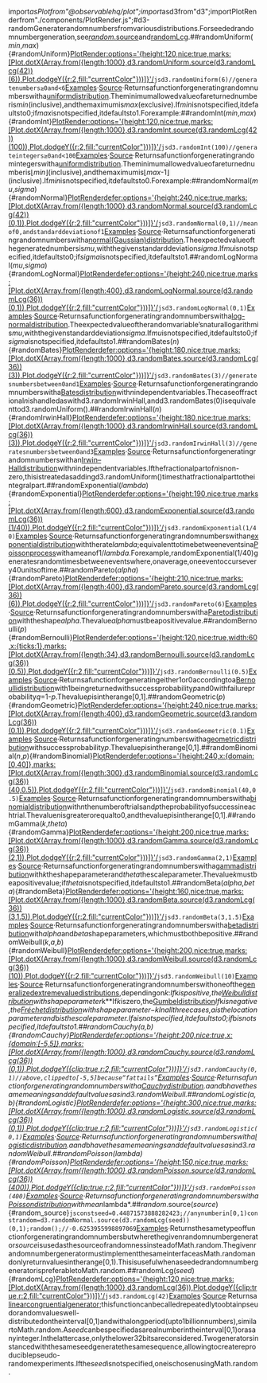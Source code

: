 <scriptsetup>import*asPlotfrom"@observablehq/plot";import*asd3from"d3";importPlotRenderfrom"./components/PlotRender.js";</script>#d3-randomGeneraterandomnumbersfromvariousdistributions.Forseededrandomnumbergeneration,see[*random*.source](#random_source)and[randomLcg](#randomLcg).##randomUniform(*min*,*max*){#randomUniform}<PlotRender:options='{height:120,nice:true,marks:[Plot.dotX(Array.from({length:1000},d3.randomUniform.source(d3.randomLcg(42))(6)),Plot.dodgeY({r:2,fill:"currentColor"}))]}'/>```jsd3.randomUniform(6)//generatenumbers≥0and<6```[Examples](https://observablehq.com/@d3/d3-random#uniform)·[Source](https://github.com/d3/d3-random/blob/main/src/uniform.js)·Returnsafunctionforgeneratingrandomnumberswitha[uniformdistribution](https://en.wikipedia.org/wiki/Uniform_distribution_\(continuous\)).Theminimumallowedvalueofareturnednumberis*min*(inclusive),andthemaximumis*max*(exclusive).If*min*isnotspecified,itdefaultsto0;if*max*isnotspecified,itdefaultsto1.Forexample:##randomInt(*min*,*max*){#randomInt}<PlotRender:options='{height:120,nice:true,marks:[Plot.dotX(Array.from({length:1000},d3.randomInt.source(d3.randomLcg(42))(100)),Plot.dodgeY({r:2,fill:"currentColor"}))]}'/>```jsd3.randomInt(100)//generateintegers≥0and<100```[Examples](https://observablehq.com/@d3/d3-random#int)·[Source](https://github.com/d3/d3-random/blob/main/src/int.js)·Returnsafunctionforgeneratingrandomintegerswitha[uniformdistribution](https://en.wikipedia.org/wiki/Uniform_distribution_\(continuous\)).Theminimumallowedvalueofareturnednumberis⌊*min*⌋(inclusive),andthemaximumis⌊*max*-1⌋(inclusive).If*min*isnotspecified,itdefaultsto0.Forexample:##randomNormal(*mu*,*sigma*){#randomNormal}<PlotRenderdefer:options='{height:240,nice:true,marks:[Plot.dotX(Array.from({length:1000},d3.randomNormal.source(d3.randomLcg(42))(0,1)),Plot.dodgeY({r:2,fill:"currentColor"}))]}'/>```jsd3.randomNormal(0,1)//meanof0,andstandarddeviationof1```[Examples](https://observablehq.com/@d3/d3-random#normal)·[Source](https://github.com/d3/d3-random/blob/main/src/normal.js)·Returnsafunctionforgeneratingrandomnumberswitha[normal(Gaussian)distribution](https://en.wikipedia.org/wiki/Normal_distribution).Theexpectedvalueofthegeneratednumbersis*mu*,withthegivenstandarddeviation*sigma*.If*mu*isnotspecified,itdefaultsto0;if*sigma*isnotspecified,itdefaultsto1.##randomLogNormal(*mu*,*sigma*){#randomLogNormal}<PlotRenderdefer:options='{height:240,nice:true,marks:[Plot.dotX(Array.from({length:400},d3.randomLogNormal.source(d3.randomLcg(36))(0,1)),Plot.dodgeY({r:2,fill:"currentColor"}))]}'/>```jsd3.randomLogNormal(0,1)```[Examples](https://observablehq.com/@d3/d3-random#logNormal)·[Source](https://github.com/d3/d3-random/blob/main/src/logNormal.js)·Returnsafunctionforgeneratingrandomnumberswitha[log-normaldistribution](https://en.wikipedia.org/wiki/Log-normal_distribution).Theexpectedvalueoftherandomvariable’snaturallogarithmis*mu*,withthegivenstandarddeviation*sigma*.If*mu*isnotspecified,itdefaultsto0;if*sigma*isnotspecified,itdefaultsto1.##randomBates(*n*){#randomBates}<PlotRenderdefer:options='{height:180,nice:true,marks:[Plot.dotX(Array.from({length:1000},d3.randomBates.source(d3.randomLcg(36))(3)),Plot.dodgeY({r:2,fill:"currentColor"}))]}'/>```jsd3.randomBates(3)//generatesnumbersbetween0and1```[Examples](https://observablehq.com/@d3/d3-random#bates)·[Source](https://github.com/d3/d3-random/blob/main/src/bates.js)·Returnsafunctionforgeneratingrandomnumberswitha[Batesdistribution](https://en.wikipedia.org/wiki/Bates_distribution)with*n*independentvariables.Thecaseoffractional*n*ishandledaswithd3.randomIrwinHall,andd3.randomBates(0)isequivalenttod3.randomUniform().##randomIrwinHall(*n*){#randomIrwinHall}<PlotRenderdefer:options='{height:180,nice:true,marks:[Plot.dotX(Array.from({length:1000},d3.randomIrwinHall.source(d3.randomLcg(36))(3)),Plot.dodgeY({r:2,fill:"currentColor"}))]}'/>```jsd3.randomIrwinHall(3)//generatesnumbersbetween0and3```[Examples](https://observablehq.com/@d3/d3-random#irwinHall)·[Source](https://github.com/d3/d3-random/blob/main/src/irwinHall.js)·Returnsafunctionforgeneratingrandomnumberswithan[Irwin–Halldistribution](https://en.wikipedia.org/wiki/Irwin–Hall_distribution)with*n*independentvariables.Ifthefractionalpartof*n*isnon-zero,thisistreatedasaddingd3.randomUniform()timesthatfractionalparttotheintegralpart.##randomExponential(*lambda*){#randomExponential}<PlotRenderdefer:options='{height:190,nice:true,marks:[Plot.dotX(Array.from({length:600},d3.randomExponential.source(d3.randomLcg(36))(1/40)),Plot.dodgeY({r:2,fill:"currentColor"}))]}'/>```jsd3.randomExponential(1/40)```[Examples](https://observablehq.com/@d3/d3-random#exponential)·[Source](https://github.com/d3/d3-random/blob/main/src/exponential.js)·Returnsafunctionforgeneratingrandomnumberswithan[exponentialdistribution](https://en.wikipedia.org/wiki/Exponential_distribution)withtherate*lambda*;equivalenttotimebetweeneventsina[Poissonprocess](https://en.wikipedia.org/wiki/Poisson_point_process)withameanof1/*lambda*.Forexample,randomExponential(1/40)generatesrandomtimesbetweeneventswhere,onaverage,oneeventoccursevery40unitsoftime.##randomPareto(*alpha*){#randomPareto}<PlotRenderdefer:options='{height:210,nice:true,marks:[Plot.dotX(Array.from({length:400},d3.randomPareto.source(d3.randomLcg(36))(6)),Plot.dodgeY({r:2,fill:"currentColor"}))]}'/>```jsd3.randomPareto(6)```[Examples](https://observablehq.com/@d3/d3-random#pareto)·[Source](https://github.com/d3/d3-random/blob/main/src/pareto.js)·Returnsafunctionforgeneratingrandomnumberswitha[Paretodistribution](https://en.wikipedia.org/wiki/Pareto_distribution)withtheshape*alpha*.Thevalue*alpha*mustbeapositivevalue.##randomBernoulli(*p*){#randomBernoulli}<PlotRenderdefer:options='{height:120,nice:true,width:60,x:{ticks:1},marks:[Plot.dotX(Array.from({length:34},d3.randomBernoulli.source(d3.randomLcg(36))(0.5)),Plot.dodgeY({r:2,fill:"currentColor"}))]}'/>```jsd3.randomBernoulli(0.5)```[Examples](https://observablehq.com/@d3/d3-random#bernoulli)·[Source](https://github.com/d3/d3-random/blob/main/src/bernoulli.js)·Returnsafunctionforgeneratingeither1or0accordingtoa[Bernoullidistribution](https://en.wikipedia.org/wiki/Binomial_distribution)with1beingreturnedwithsuccessprobability*p*and0withfailureprobability*q*=1-*p*.Thevalue*p*isintherange[0,1].##randomGeometric(*p*){#randomGeometric}<PlotRenderdefer:options='{height:240,nice:true,marks:[Plot.dotX(Array.from({length:400},d3.randomGeometric.source(d3.randomLcg(36))(0.1)),Plot.dodgeY({r:2,fill:"currentColor"}))]}'/>```jsd3.randomGeometric(0.1)```[Examples](https://observablehq.com/@d3/d3-random#geometric)·[Source](https://github.com/d3/d3-random/blob/main/src/geometric.js)·Returnsafunctionforgeneratingnumberswitha[geometricdistribution](https://en.wikipedia.org/wiki/Geometric_distribution)withsuccessprobability*p*.Thevalue*p*isintherange[0,1].##randomBinomial(*n*,*p*){#randomBinomial}<PlotRenderdefer:options='{height:240,x:{domain:[0,40]},marks:[Plot.dotX(Array.from({length:300},d3.randomBinomial.source(d3.randomLcg(36))(40,0.5)),Plot.dodgeY({r:2,fill:"currentColor"}))]}'/>```jsd3.randomBinomial(40,0.5)```[Examples](https://observablehq.com/@d3/d3-random#binomial)·[Source](https://github.com/d3/d3-random/blob/main/src/binomial.js)·Returnsafunctionforgeneratingrandomnumberswitha[binomialdistribution](https://en.wikipedia.org/wiki/Binomial_distribution)with*n*thenumberoftrialsand*p*theprobabilityofsuccessineachtrial.Thevalue*n*isgreaterorequalto0,andthevalue*p*isintherange[0,1].##randomGamma(*k*,*theta*){#randomGamma}<PlotRenderdefer:options='{height:200,nice:true,marks:[Plot.dotX(Array.from({length:1000},d3.randomGamma.source(d3.randomLcg(36))(2,1)),Plot.dodgeY({r:2,fill:"currentColor"}))]}'/>```jsd3.randomGamma(2,1)```[Examples](https://observablehq.com/@parcly-taxel/the-gamma-and-beta-distributions)·[Source](https://github.com/d3/d3-random/blob/main/src/gamma.js)·Returnsafunctionforgeneratingrandomnumberswitha[gammadistribution](https://en.wikipedia.org/wiki/Gamma_distribution)with*k*theshapeparameterand*theta*thescaleparameter.Thevalue*k*mustbeapositivevalue;if*theta*isnotspecified,itdefaultsto1.##randomBeta(*alpha*,*beta*){#randomBeta}<PlotRenderdefer:options='{height:160,nice:true,marks:[Plot.dotX(Array.from({length:1000},d3.randomBeta.source(d3.randomLcg(36))(3,1.5)),Plot.dodgeY({r:2,fill:"currentColor"}))]}'/>```jsd3.randomBeta(3,1.5)```[Examples](https://observablehq.com/@parcly-taxel/the-gamma-and-beta-distributions)·[Source](https://github.com/d3/d3-random/blob/main/src/beta.js)·Returnsafunctionforgeneratingrandomnumberswitha[betadistribution](https://en.wikipedia.org/wiki/Beta_distribution)with*alpha*and*beta*shapeparameters,whichmustbothbepositive.##randomWeibull(*k*,*a*,*b*){#randomWeibull}<PlotRenderdefer:options='{height:200,nice:true,marks:[Plot.dotX(Array.from({length:1000},d3.randomWeibull.source(d3.randomLcg(36))(10)),Plot.dodgeY({r:2,fill:"currentColor"}))]}'/>```jsd3.randomWeibull(10)```[Examples](https://observablehq.com/@parcly-taxel/frechet-gumbel-weibull)·[Source](https://github.com/d3/d3-random/blob/main/src/weibull.js)·Returnsafunctionforgeneratingrandomnumberswithoneofthe[generalizedextremevaluedistributions](https://en.wikipedia.org/wiki/Generalized_extreme_value_distribution),dependingon*k*:*If*k*ispositive,the[Weibulldistribution](https://en.wikipedia.org/wiki/Weibull_distribution)withshapeparameter*k**If*k*iszero,the[Gumbeldistribution](https://en.wikipedia.org/wiki/Gumbel_distribution)*If*k*isnegative,the[Fréchetdistribution](https://en.wikipedia.org/wiki/Fréchet_distribution)withshapeparameter−*k*Inallthreecases,*a*isthelocationparameterand*b*isthescaleparameter.If*a*isnotspecified,itdefaultsto0;if*b*isnotspecified,itdefaultsto1.##randomCauchy(*a*,*b*){#randomCauchy}<PlotRenderdefer:options='{height:200,nice:true,x:{domain:[-5,5]},marks:[Plot.dotX(Array.from({length:1000},d3.randomCauchy.source(d3.randomLcg(36))(0,1)),Plot.dodgeY({clip:true,r:2,fill:"currentColor"}))]}'/>```jsd3.randomCauchy(0,1)//above,clippedto[-5,5]because“fattails”```[Examples](https://observablehq.com/@parcly-taxel/cauchy-and-logistic-distributions)·[Source](https://github.com/d3/d3-random/blob/main/src/cauchy.js)·Returnsafunctionforgeneratingrandomnumberswitha[Cauchydistribution](https://en.wikipedia.org/wiki/Cauchy_distribution).*a*and*b*havethesamemeaningsanddefaultvaluesasind3.randomWeibull.##randomLogistic(*a*,*b*){#randomLogistic}<PlotRenderdefer:options='{height:300,nice:true,marks:[Plot.dotX(Array.from({length:1000},d3.randomLogistic.source(d3.randomLcg(36))(0,1)),Plot.dodgeY({clip:true,r:2,fill:"currentColor"}))]}'/>```jsd3.randomLogistic(0,1)```[Examples](https://observablehq.com/@parcly-taxel/cauchy-and-logistic-distributions)·[Source](https://github.com/d3/d3-random/blob/main/src/logistic.js)·Returnsafunctionforgeneratingrandomnumberswitha[logisticdistribution](https://en.wikipedia.org/wiki/Logistic_distribution).*a*and*b*havethesamemeaningsanddefaultvaluesasind3.randomWeibull.##randomPoisson(*lambda*){#randomPoisson}<PlotRenderdefer:options='{height:150,nice:true,marks:[Plot.dotX(Array.from({length:1000},d3.randomPoisson.source(d3.randomLcg(36))(400)),Plot.dodgeY({clip:true,r:2,fill:"currentColor"}))]}'/>```jsd3.randomPoisson(400)```[Examples](https://observablehq.com/@parcly-taxel/the-poisson-distribution)·[Source](https://github.com/d3/d3-random/blob/main/src/poisson.js)·Returnsafunctionforgeneratingrandomnumberswitha[Poissondistribution](https://en.wikipedia.org/wiki/Poisson_distribution)withmean*lambda*.##*random*.source(*source*){#random_source}```jsconstseed=0.44871573888282423;//anynumberin[0,1)constrandom=d3.randomNormal.source(d3.randomLcg(seed))(0,1);random();//-0.6253955998897069```[Examples](https://observablehq.com/@d3/random-source)·Returnsthesametypeoffunctionforgeneratingrandomnumbersbutwherethegivenrandomnumbergenerator*source*isusedasthesourceofrandomnessinsteadofMath.random.ThegivenrandomnumbergeneratormustimplementthesameinterfaceasMath.randomandonlyreturnvaluesintherange[0,1).ThisisusefulwhenaseededrandomnumbergeneratorispreferabletoMath.random.##randomLcg(*seed*){#randomLcg}<PlotRenderdefer:options='{height:120,nice:true,marks:[Plot.dotX(Array.from({length:1000},d3.randomLcg(36)),Plot.dodgeY({clip:true,r:2,fill:"currentColor"}))]}'/>```jsd3.randomLcg(42)```[Examples](https://observablehq.com/@d3/d3-randomlcg)·[Source](https://github.com/d3/d3-random/blob/main/src/lcg.js)·Returnsa[linearcongruentialgenerator](https://en.wikipedia.org/wiki/Linear_congruential_generator);thisfunctioncanbecalledrepeatedlytoobtainpseudorandomvalueswell-distributedontheinterval[0,1)andwithalongperiod(upto1billionnumbers),similartoMath.random.A*seed*canbespecifiedasarealnumberintheinterval[0,1)orasanyinteger.Inthelattercase,onlythelower32bitsareconsidered.Twogeneratorsinstancedwiththesameseedgeneratethesamesequence,allowingtocreatereproduciblepseudo-randomexperiments.Ifthe*seed*isnotspecified,oneischosenusingMath.random.